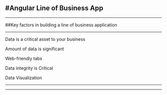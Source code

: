 #Angular Line of Business App
---

---

##Key factors in building a line of business application

---

Data is a critical asset to your business

Amount of data is significant

Web-friendly tabs

Data integrity is Critical

Data Visualization


---

___
